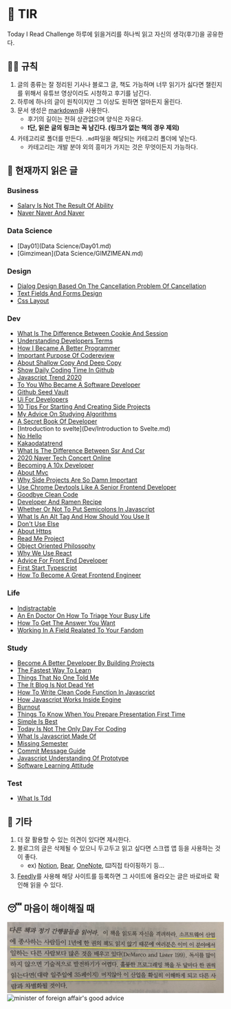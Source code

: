 # 📖 TIR
Today I Read Challenge
하루에 읽을거리를 하나씩 읽고 자신의 생각(후기)을 공유한다.   

## 👩‍⚖️ 규칙  

1. 글의 종류는 잘 정리된 기사나 블로그 글, 책도 가능하며 너무 읽기가 싫다면 챌린지를 위해서 유튜브 영상이라도 시청하고 후기를 남긴다. 
2. 하루에 하나의 글이 원칙이지만 그 이상도 원하면 얼마든지 올린다. 
3. 문서 생성은 [markdown](https://gist.github.com/ihoneymon/652be052a0727ad59601)을 사용한다.   
    - 후기의 길이는 전혀 상관없으며 양식은 자유다.  
    - **❗단, 읽은 글의 링크는 꼭 남긴다. (링크가 없는 책의 경우 제외)** 
4. 카테고리로 폴더를 만든다. `.md`파일을 해당되는 카테고리 폴더에 넣는다.   
    - 카테고리는 개발 분야 외의 흥미가 가지는 것은 무엇이든지 가능하다.   

## 📰 현재까지 읽은 글  
### Business

- [Salary Is Not The Result Of Ability](Business/Salary-is-not-the-result-of-ability..md)
- [Naver Naver And Naver](Business/naver-naver-and-naver.md)

### Data Science

- [Day01](Data Science/Day01.md)
- [Gimzimean](Data Science/GIMZIMEAN.md)

### Design

- [Dialog Design Based On The Cancellation Problem Of Cancellation](Design/dialog-design-based-on-the-cancellation-problem-of-cancellation.md)
- [Text Fields And Forms Design](Design/text-fields-and-forms-design.md)
- [Css Layout](Design/css-layout.md)

### Dev

- [What Is The Difference Between Cookie And Session](Dev/what-is-the-difference-between-cookie-and-session.md)
- [Understanding Developers Terms](Dev/understanding-developers-terms.md)
- [How I Became A Better Programmer](Dev/how-i-became-a-better-programmer.md)
- [Important Purpose Of Codereview](Dev/important-purpose-of-codereview.md)
- [About Shallow Copy And Deep Copy](Dev/about-shallow-copy-and-deep-copy.md)
- [Show Daily Coding Time In Github](Dev/show-daily-coding-time-in-github.md)
- [Javascript Trend 2020](Dev/javascript-trend-2020.md)
- [To You Who Became A Software Developer](Dev/to-you-who-became-a-software-developer.md)
- [Github Seed Vault](Dev/github-seed-vault.md)
- [Ui For Developers](Dev/ui-for-developers.md)
- [10 Tips For Starting And Creating Side Projects](Dev/10-tips-for-starting-and-creating-side-projects.md)
- [My Advice On Studying Algorithms](Dev/my-advice-on-studying-algorithms.md)
- [A Secret Book Of Developer](Dev/a-secret-book-of-developer.md)
- [Introduction to svelte](Dev/Introduction to Svelte.md)
- [No Hello](Dev/no-hello.md)
- [Kakaodatatrend](Dev/kakaodatatrend.md)
- [What Is The Difference Between Ssr And Csr](Dev/what-is-the-difference-between-SSR-and-CSR.md)
- [2020 Naver Tech Concert Online](Dev/2020-naver-tech-concert-online.md)
- [Becoming A 10x Developer](Dev/becoming-a-10x-developer.md)
- [About Mvc](Dev/about-mvc.md)
- [Why Side Projects Are So Damn Important](Dev/why-side-projects-are-so-damn-important.md)
- [Use Chrome Devtools Like A Senior Frontend Developer](Dev/use-chrome-devTools-like-a-senior-frontend-developer.md)
- [Goodbye Clean Code](Dev/goodbye-clean-code.md)
- [Developer And Ramen Recipe](Dev/developer-and-ramen-recipe.md)
- [Whether Or Not To Put Semicolons In Javascript](Dev/whether-or-not-to-put-semicolons-in-javaScript.md)
- [What Is An Alt Tag And How Should You Use It](Dev/what-is-an-alt-tag-and-how-should-you-use-it.md)
- [Don't Use Else](Dev/don't-use-else.md)
- [About Https](Dev/about-https.md)
- [Read Me Project](Dev/read-me-project.md)
- [Object Oriented Philosophy](Dev/object-oriented-philosophy.md)
- [Why We Use React](Dev/why-we-use-react.md)
- [Advice For Front End Developer](Dev/advice-for-front-end-developer.md)
- [First Start Typescript](Dev/first-start-typescript.md)
- [How To Become A Great Frontend Engineer](Dev/how-to-become-a-great-frontend-engineer.md)

### Life

- [Indistractable](Life/indistractable.md)
- [An En Doctor On How To Triage Your Busy Life](Life/an-en-doctor-on-how-to-triage-your-busy-life.md)
- [How To Get The Answer You Want](Life/how-to-get-the-answer-you-want.md)
- [Working In A Field Realated To Your Fandom](Life/working-in-a-field-realated-to-your-fandom.md)

### Study

- [Become A Better Developer By Building Projects](Study/become-a-better-developer-by-building-projects.md)
- [The Fastest Way To Learn](Study/the-fastest-way-to-learn.md)
- [Things That No One Told Me](Study/things-that-no-one-told-me.md)
- [The It Blog Is Not Dead Yet](Study/the-IT-blog-is-not-dead-yet.md)
- [How To Write Clean Code Function In Javascript](Study/how-to-write-clean-code-function-in-javascript.md)
- [How Javascript Works Inside Engine](Study/how-javascript-works-inside-engine.md)
- [Burnout](Study/burnout.md)
- [Things To Know When You Prepare Presentation First Time](Study/things-to-know-when-you-prepare-presentation-first-time.md)
- [Simple Is Best](Study/simple-is-best.md)
- [Today Is Not The Only Day For Coding](Study/today-is-not-the-only-day-for-coding.md)
- [What Is Javascript Made Of](Study/what-is-javascript-made-of.md)
- [Missing Semester](Study/missing-semester.md)
- [Commit Message Guide](Study/commit-message-guide.md)
- [Javascript Understanding Of Prototype](Study/javascript-understanding-of-prototype.md)
- [Software Learning Attitude](Study/software-learning-attitude.md)

### Test

- [What Is Tdd](Test/what-is-TDD.md)

## 💬 기타  
1. 더 잘 활용할 수 있는 의견이 있다면 제시한다.  
2. 블로그의 글은 삭제될 수 있으니 두고두고 읽고 싶다면 스크랩 앱 등을 사용하는 것이 좋다.  
    - ex) [Notion](https://www.notion.so/), [Bear](https://bear.app/), [OneNote](https://www.onenote.com/), ⌨️직접 타이핑하기 등...
3. [Feedly](https://feedly.com/)를 사용해 해당 사이트를 등록하면 그 사이트에 올라오는 글은 바로바로 확인해 읽을 수 있다.   


## 😴 마음이 해이해질 때 

![code-complete2](img/IMG_7770.jpg)
![minister of foreign affair's good advice](img/kang.png)
